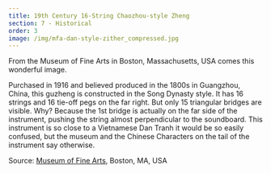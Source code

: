 ```yaml
---
title: 19th Century 16-String Chaozhou-style Zheng
section: 7 - Historical
order: 3
image: /img/mfa-dan-style-zither_compressed.jpg
---
```

From the Museum of Fine Arts in Boston, Massachusetts, USA comes this wonderful image.

Purchased in 1916 and believed produced in the 1800s in Guangzhou, China, this guzheng is constructed in the Song Dynasty style. It has 16 strings and 16 tie-off pegs on the far right. But only 15 triangular bridges are visible. Why? Because the 1st bridge is actually on the far side of the instrument, pushing the string almost perpendicular to the soundboard. This instrument is so close to a  Vietnamese Dan Tranh it would be so easily confused, but the museum and the Chinese Characters on the tail of the instrument say otherwise.

Source: [Museum of Fine Arts](http://www.mfa.org/collections/object/zither-zheng-50605), Boston, MA, USA
